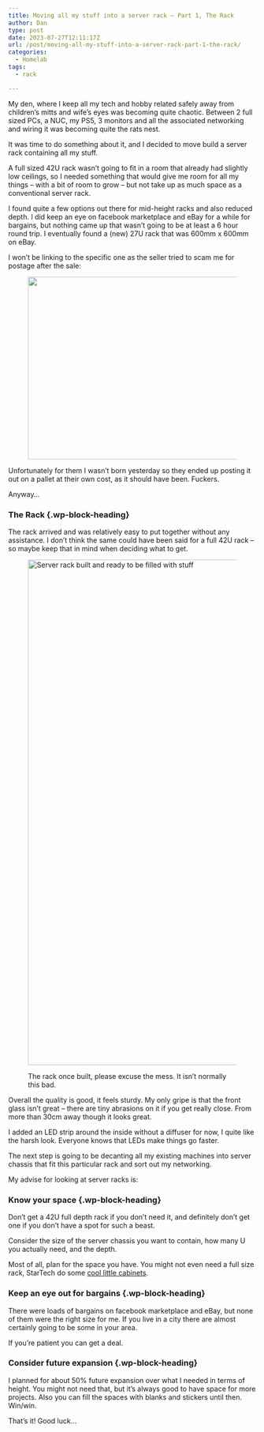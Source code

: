 ```yaml
---
title: Moving all my stuff into a server rack – Part 1, The Rack
author: Dan
type: post
date: 2023-07-27T12:11:17Z
url: /post/moving-all-my-stuff-into-a-server-rack-part-1-the-rack/
categories:
  - Homelab
tags:
  - rack

---
```

My den, where I keep all my tech and hobby related safely away from children&#8217;s mitts and wife&#8217;s eyes was becoming quite chaotic. Between 2 full sized PCs, a NUC, my PS5, 3 monitors and all the associated networking and wiring it was becoming quite the rats nest.

It was time to do something about it, and I decided to move build a server rack containing all my stuff.

A full sized 42U rack wasn&#8217;t going to fit in a room that already had slightly low ceilings, so I needed something that would give me room for all my things &#8211; with a bit of room to grow &#8211; but not take up as much space as a conventional server rack.

I found quite a few options out there for mid-height racks and also reduced depth. I did keep an eye on facebook marketplace and eBay for a while for bargains, but nothing came up that wasn&#8217;t going to be at least a 6 hour round trip. I eventually found a (new) 27U rack that was 600mm x 600mm on eBay.

I won&#8217;t be linking to the specific one as the seller tried to scam me for postage after the sale:<figure class="wp-block-image size-large wp-duotone-duotone-1">

<img data-dominant-color="ededed" data-has-transparency="true" style="--dominant-color: #ededed;" loading="lazy" decoding="async" width="1024" height="370" src="https://i0.wp.com/danbaker.dev/wp-content/uploads/2024/01/Screenshot-2024-01-09-at-15.38.50.png?resize=1024%2C370&#038;ssl=1" alt="" class="has-transparency wp-image-88" srcset="https://i0.wp.com/danbaker.dev/wp-content/uploads/2024/01/Screenshot-2024-01-09-at-15.38.50.png?resize=1024%2C370&ssl=1 1024w, https://i0.wp.com/danbaker.dev/wp-content/uploads/2024/01/Screenshot-2024-01-09-at-15.38.50.png?resize=300%2C109&ssl=1 300w, https://i0.wp.com/danbaker.dev/wp-content/uploads/2024/01/Screenshot-2024-01-09-at-15.38.50.png?resize=768%2C278&ssl=1 768w, https://i0.wp.com/danbaker.dev/wp-content/uploads/2024/01/Screenshot-2024-01-09-at-15.38.50.png?w=1222&ssl=1 1222w" sizes="(max-width: 1000px) 100vw, 1000px" data-recalc-dims="1" /> </figure> 

Unfortunately for them I wasn&#8217;t born yesterday so they ended up posting it out on a pallet at their own cost, as it should have been. Fuckers.

Anyway&#8230;

### The Rack {.wp-block-heading}

The rack arrived and was relatively easy to put together without any assistance. I don&#8217;t think the same could have been said for a full 42U rack &#8211; so maybe keep that in mind when deciding what to get.<figure class="wp-block-image size-large">

<img data-dominant-color="6c6860" data-has-transparency="false" style="--dominant-color: #6c6860;" loading="lazy" decoding="async" width="768" height="1024" src="https://i0.wp.com/danbaker.dev/wp-content/uploads/2024/01/IMG_6156-768x1024.webp?resize=768%2C1024&#038;ssl=1" alt="Server rack built and ready to be filled with stuff" class="not-transparent wp-image-90" srcset="https://i0.wp.com/danbaker.dev/wp-content/uploads/2024/01/IMG_6156-scaled.webp?resize=768%2C1024&ssl=1 768w, https://i0.wp.com/danbaker.dev/wp-content/uploads/2024/01/IMG_6156-scaled.webp?resize=225%2C300&ssl=1 225w, https://i0.wp.com/danbaker.dev/wp-content/uploads/2024/01/IMG_6156-scaled.webp?resize=1152%2C1536&ssl=1 1152w, https://i0.wp.com/danbaker.dev/wp-content/uploads/2024/01/IMG_6156-scaled.webp?resize=1536%2C2048&ssl=1 1536w, https://i0.wp.com/danbaker.dev/wp-content/uploads/2024/01/IMG_6156-scaled.webp?w=1920&ssl=1 1920w" sizes="(max-width: 768px) 100vw, 768px" data-recalc-dims="1" /> <figcaption class="wp-element-caption">The rack once built, please excuse the mess. It isn&#8217;t normally this bad.</figcaption></figure> 

Overall the quality is good, it feels sturdy. My only gripe is that the front glass isn&#8217;t great &#8211; there are tiny abrasions on it if you get really close. From more than 30cm away though it looks great. 

I added an LED strip around the inside without a diffuser for now, I quite like the harsh look. Everyone knows that LEDs make things go faster.

The next step is going to be decanting all my existing machines into server chassis that fit this particular rack and sort out my networking.

My advise for looking at server racks is:

### Know your space {.wp-block-heading}

Don&#8217;t get a 42U full depth rack if you don&#8217;t need it, and definitely don&#8217;t get one if you don&#8217;t have a spot for such a beast.

Consider the size of the server chassis you want to contain, how many U you actually need, and the depth.

Most of all, plan for the space you have. You might not even need a full size rack, StarTech do some <a href="https://amzn.to/3HfiAz6" target="_blank" rel="noreferrer noopener">cool little cabinets</a>.

### Keep an eye out for bargains {.wp-block-heading}

There were loads of bargains on facebook marketplace and eBay, but none of them were the right size for me. If you live in a city there are almost certainly going to be some in your area.

If you&#8217;re patient you can get a deal. 

### Consider future expansion {.wp-block-heading}

I planned for about 50% future expansion over what I needed in terms of height. You might not need that, but it&#8217;s always good to have space for more projects. Also you can fill the spaces with blanks and stickers until then. Win/win.

That&#8217;s it! Good luck&#8230;